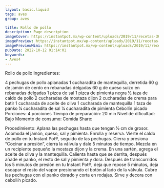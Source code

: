 ```yaml
---
layout: basic.liquid
tags: aves
group: aves

title: Rollo de pollo
description: Page description
imageCover: https://instantpot.mx/wp-content/uploads/2019/11/recetas-30.jpg
imagePreview: https://instantpot.mx/wp-content/uploads/2019/11/recetas-30.jpg
imagePreviewMini: https://instantpot.mx/wp-content/uploads/2019/11/recetas-30.jpg
pubDate: 2022-10-12 01:14:01
keywords:
- Aves4
---
```


Rollo de pollo
Ingredientes:

4 pechugas de pollo aplanadas
1 cucharadita de mantequilla, derretida
60 g de jamón de cerdo en rebanadas delgadas
60 g de queso suizo en rebanadas delgadas
1 pizca de sal
1 pizca de pimienta negra
1⁄2 taza de caldo de pollo
2 cucharadas de mostaza dijon
2 cucharadas de crema para batir
1 cucharada de aceite de oliva
1 cucharada de mantequilla
1 taza de panko
1⁄4 cucharadita de sal
1⁄4 cucharadita de pimienta
Cebollín picado
Porciones:
4 porciones
Tiempo de preparación:
20 min
Nivel de dificultad:
Bajo
Momento de consumo:
Comida
Share:
  
Procedimiento:
Aplana las pechugas hasta que tengan 1⁄2 cm de grosor. Acomoda el jamón, queso, sal y pimienta. Enrolla y reserva.
Vierte el caldo de pollo en tu ​Instant Pot®​, seguido de las pechugas.
Cierra​ ​y presiona “Cocinar a presión”, cierra la válvula y dale 5 minutos de tiempo.
Mezcla en un recipiente pequeño la mostaza dijon y la crema.
En una sartén, agrega el aceite de oliva y la mantequilla. Calienta hasta que se derrita, después añade el panko, el resto de sal y pimienta y dora.
Después de transcurridos los 5 minutos de presión en tu ​Instant Pot®​, deja que repose 5 minutos, deja escapar el resto del vapor presionando el botón al lado de la válvula.
Cubre las pechugas con el panko dorado y corta en rodajas. Sirve y decora con cebollín picado.

